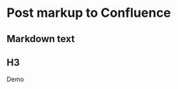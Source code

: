 <!--
Space: Engineering
Ancestor Title: Home
Title: Post markup to Confluence
-->
Post markup to Confluence
=========================

Markdown text
-------------

H3
--

Demo
